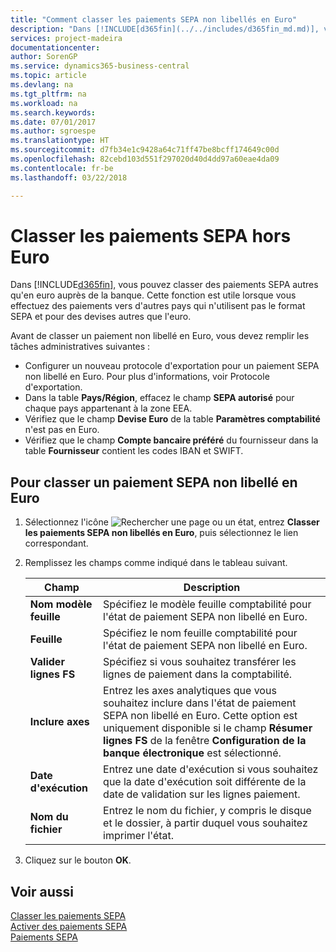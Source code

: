 ```yaml
---
title: "Comment classer les paiements SEPA non libellés en Euro"
description: "Dans [!INCLUDE[d365fin](../../includes/d365fin_md.md)], vous pouvez classer les paiements SEPA non libellés en Euro avec la banque. Cette fonction est utile lorsque vous effectuez des paiements vers d'autres pays qui n'utilisent pas le format SEPA et pour des devises autres que l'euro."
services: project-madeira
documentationcenter: 
author: SorenGP
ms.service: dynamics365-business-central
ms.topic: article
ms.devlang: na
ms.tgt_pltfrm: na
ms.workload: na
ms.search.keywords: 
ms.date: 07/01/2017
ms.author: sgroespe
ms.translationtype: HT
ms.sourcegitcommit: d7fb34e1c9428a64c71ff47be8bcff174649c00d
ms.openlocfilehash: 82cebd103d551f297020d40d4dd97a60eae4da09
ms.contentlocale: fr-be
ms.lasthandoff: 03/22/2018

---
```

# <a name="file-non-euro-sepa-payments"></a>Classer les paiements SEPA hors Euro
Dans [!INCLUDE[d365fin](../../includes/d365fin_md.md)], vous pouvez classer des paiements SEPA autres qu'en euro auprès de la banque. Cette fonction est utile lorsque vous effectuez des paiements vers d'autres pays qui n'utilisent pas le format SEPA et pour des devises autres que l'euro.  

Avant de classer un paiement non libellé en Euro, vous devez remplir les tâches administratives suivantes :  

- Configurer un nouveau protocole d'exportation pour un paiement SEPA non libellé en Euro. Pour plus d'informations, voir Protocole d'exportation.  
- Dans la table **Pays/Région**, effacez le champ **SEPA autorisé** pour chaque pays appartenant à la zone EEA.  
- Vérifiez que le champ **Devise Euro** de la table **Paramètres comptabilité** n'est pas en Euro.  
- Vérifiez que le champ **Compte bancaire préféré** du fournisseur dans la table **Fournisseur** contient les codes IBAN et SWIFT.  

## <a name="to-file-a-non-euro-sepa-payment"></a>Pour classer un paiement SEPA non libellé en Euro  

1.  Sélectionnez l'icône ![Rechercher une page ou un état](../../media/ui-search/search_small.png "icône Rechercher une page ou un état"), entrez **Classer les paiements SEPA non libellés en Euro**, puis sélectionnez le lien correspondant.  
2.  Remplissez les champs comme indiqué dans le tableau suivant.  

    |Champ|Description|  
    |---------------------------------|---------------------------------------|  
    |**Nom modèle feuille**|Spécifiez le modèle feuille comptabilité pour l'état de paiement SEPA non libellé en Euro.|  
    |**Feuille**|Spécifiez le nom feuille comptabilité pour l'état de paiement SEPA non libellé en Euro.|  
    |**Valider lignes FS**|Spécifiez si vous souhaitez transférer les lignes de paiement dans la comptabilité.|  
    |**Inclure axes**|Entrez les axes analytiques que vous souhaitez inclure dans l'état de paiement SEPA non libellé en Euro. Cette option est uniquement disponible si le champ **Résumer lignes FS** de la fenêtre **Configuration de la banque électronique** est sélectionné.|  
    |**Date d'exécution**|Entrez une date d'exécution si vous souhaitez que la date d'exécution soit différente de la date de validation sur les lignes paiement.|  
    |**Nom du fichier**|Entrez le nom du fichier, y compris le disque et le dossier, à partir duquel vous souhaitez imprimer l'état.|  

3.  Cliquez sur le bouton **OK**.  

## <a name="see-also"></a>Voir aussi  
 [Classer les paiements SEPA](how-to-file-sepa-payments.md)   
 [Activer des paiements SEPA](how-to-activate-sepa-payments.md)   
 [Paiements SEPA](sepa-payments.md)

